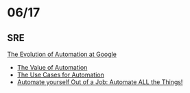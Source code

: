# 06/17

## SRE

[The Evolution of Automation at Google](https://github.com/codehumane/what-i-learned/blob/master/sre/README.md#the-evolution-of-automation-at-google)

- [The Value of Automation](https://github.com/codehumane/what-i-learned/blob/master/sre/README.md#the-value-of-automation)
- [The Use Cases for Automation](https://github.com/codehumane/what-i-learned/blob/master/sre/README.md#the-use-cases-for-automation)
- [Automate yourself Out of a Job: Automate ALL the Things!](https://github.com/codehumane/what-i-learned/blob/master/sre/README.md#automate-yourself-out-of-a-job-automate-all-the-things)

